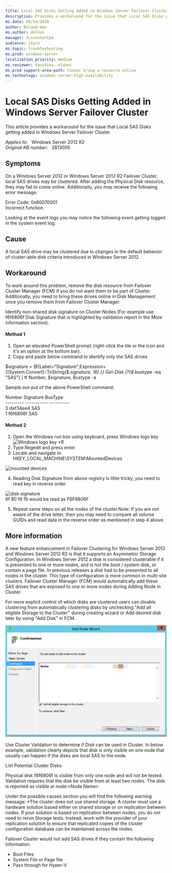 ```yaml
---
title: Local SAS Disks Getting Added in Windows Server Failover Cluster
description: Provides a workaround for the issue that Local SAS Disks getting added in Windows Server Failover Cluster
ms.date: 09/14/2020
author: Deland-Han
ms.author: delhan 
manager: dcscontentpm
audience: itpro
ms.topic: troubleshooting
ms.prod: windows-server
localization_priority: medium
ms.reviewer: kaushika, eldenc
ms.prod-support-area-path: Cannot bring a resource online
ms.technology: windows-server-high-availability
---
```

# Local SAS Disks Getting Added in Windows Server Failover Cluster

This article provides a workaround for the issue that Local SAS Disks getting added in Windows Server Failover Cluster.

_Applies to:_ &nbsp; Windows Server 2012 R2  
_Original KB number:_ &nbsp; 2813005

## Symptoms

On a Windows Server 2012 or Windows Server 2012 R2 Failover Cluster, local SAS drives may be clustered. After adding the Physical Disk resource, they may fail to come online. Additionally, you may receive the following error message:

Error Code: 0x80070001  
Incorrect function

Looking at the event logs you may notice the following event getting logged in the system event log:

## Cause

A local SAS drive may be clustered due to changes in the default behavior of cluster-able disk criteria introduced in Windows Server 2012.

## Workaround

To work around this problem, remove the disk resource from Failover Cluster Manager (FCM) if you do not want them to be part of Cluster. Additionally, you need to bring these drives online in Disk Management once you remove them from Failover Cluster Manager.

Identify non-shared disk signature on Cluster Nodes (For example use f6f6806f Disk Signature that is highlighted by validation report in the More information section).

#### Method 1


1. Open an elevated PowerShell prompt (right-click the tile or the icon and it's an option at the bottom bar).
2. Copy and paste below command to identify only the SAS drives

$signature = @{Label="Signature";Expression={[System.Convert]::ToString($_.signature, 16) }} 
Get-Disk |?{$_.bustype -eq "SAS"} | ft Number, $signature, Bustype -a  

Sample out-put of the above PowerShell command:

Number     Signature    BusType  
\--------- ----------- ----------  
 0 daf34ee4 SAS  
 1 f6f6806f SAS


#### Method 2


1. Open the Windows run box using keyboard, press Windows logo key‌ ![Windows logo key ](./media/local-sas-disks-getting-added-failover-cluster/windows-logo-key.jpg)
+R
2. Type Regedit and press enter
3. Locate and navigate to HKEY_LOCAL_MACHINE\SYSTEM\MountedDevices

![mounted devices](./media/local-sas-disks-getting-added-failover-cluster/mounted-devices.png)

4. Reading Disk Signature from above registry is little tricky, you need to read key in reverse order

![disk signature](./media/local-sas-disks-getting-added-failover-cluster/disk-signature.png)  
   6f 80 f6 f6 would be read as F6F6806F 

5. Repeat same steps on all the nodes of the cluster.Note: If you are not aware of the drive letter, then you may need to compare all volume GUIDs and read data in the reverse order as mentioned in step 4 above.

## More information

A new feature enhancement in Failover Clustering for Windows Server 2012 and Windows Server 2012 R2 is that it supports an Asymmetric Storage Configuration. In Windows Server 2012 a disk is considered clusterable if it is presented to one or more nodes, and is not the boot / system disk, or contain a page file. In previous releases a disk had to be presented to all nodes in the cluster. This type of configuration is more common in multi-site clusters. Failover Cluster Manager (FCM) would automatically add these SAS drives that are exposed to one or more nodes during Adding Node in Cluster.

For more explicit control of which disks are clustered users can disable clustering from automatically clustering disks by unchecking "Add all eligible Storage to the Cluster" during creating wizard or Add desired disk later by using "Add Disk" in FCM.

![add disk in fcm](./media/local-sas-disks-getting-added-failover-cluster/add-disk-in-fcm.png)

Use Cluster Validation to determine if Disk can be used in Cluster. In below example, validation clearly depicts that disk is only visible on one node that usually can happen if the disks are local SAS to the node.

List Potential Cluster Disks 

Physical disk f6f6806f is visible from only one node and will not be tested. Validation requires that the disk be visible from at least two nodes. The disk is reported as visible at node:\<Node Name>  

Under the possible causes section you will find the following warning message:
*The cluster does not use shared storage. A cluster must use a hardware solution based either on shared storage or on replication between nodes. If your solution is based on replication between nodes, you do not need to rerun Storage tests. Instead, work with the provider of your replication solution to ensure that replicated copies of the cluster configuration database can be maintained across the nodes.

Failover Cluster would not add SAS drives if they contain the following information:
- Boot Files
- System File or Page file
- Pass through for Hyper-V
